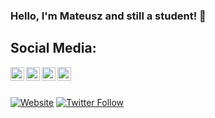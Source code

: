 ### Hello, I'm Mateusz and still a student! 👋 

<!-- [![Discord Presence](https://lanyard.cnrad.dev/api/630812692659044352 )](https://discord.com/users/630812692659044352) -->

## Social Media:

<!-- [<img align="left" width="22px" src="https://raw.githubusercontent.com/iconic/open-iconic/master/svg/globe.svg" />][website] -->
[<img align="left" style="color=#fffffff" width="22px" src="https://cdn.jsdelivr.net/npm/simple-icons@9.10.0/icons/youtube.svg" />][youtube]
[<img align="left" width="22px" src="https://cdn.jsdelivr.net/npm/simple-icons@9.10.0/icons/twitter.svg" />][twitter]
[<img align="left" width="22px" src="https://cdn.jsdelivr.net/npm/simple-icons@9.10.0/icons/instagram.svg" />][instagram]
[<img align="left" width="22px" src="https://cdn.jsdelivr.net/npm/simple-icons@9.10.0/icons/discord.svg" />][discord]

<br/>
<br/>

[![Website](https://img.shields.io/website?label=draid.vercel.app&style=for-the-badge&url=https%3A%2F%2Fdraid.vercel.app)](https://draid.vercel.app)
[![Twitter Follow](https://img.shields.io/twitter/follow/ItsMateo20?color=1DA1F2&logo=twitter&style=for-the-badge)](https://twitter.com/intent/follow?original_referer=https://github.com/ItsMateo20&screen_name=ItsMateo20)

<!-- [website]: https://itsmateo20.ddns.net -->
[twitter]: https://twitter.com/ItsMateo20
[youtube]: https://youtube.com/ItsMateo20
[instagram]: https://instagram.com/ItsMateo20
[discord]: https://discord.com/users/630812692659044352
